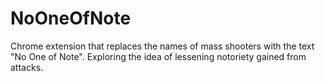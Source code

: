 NoOneOfNote
===========

Chrome extension that replaces the names of mass shooters with the text "No One of Note". Exploring the idea of lessening notoriety gained from attacks.